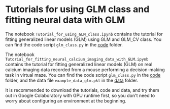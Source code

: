 # Tutorials for using GLM class and fitting neural data with GLM

The notebook `Tutorial_for_using_GLM_class.ipynb` contains the tutorial for fitting generalized linear models (GLM) using GLM and GLM_CV class. You can find the code script `glm_class.py` in the [code](https://github.com/sytseng/GLM_Tensorflow_2/tree/main/code) folder.


The notebook `Tutorial_for_fitting_neural_calcium_imaging_data_with_GLM.ipynb` contains the tutorial for fitting generalized linear models (GLM) on real calcium imaging data recorded from a mouse performing a decision-making task in virtual maze. You can find the code script `glm_class.py` in the [code](https://github.com/sytseng/GLM_Tensorflow_2/tree/main/code) folder, and the data file `example_data_glm.pkl` in the [data](https://github.com/sytseng/GLM_Tensorflow_2/tree/main/data) folder.

It is recommended to download the tutorials, code and data, and try them out in Google Colaboratory with GPU runtime first, so you don't need to worry about configuring an environment at the beginning. 
